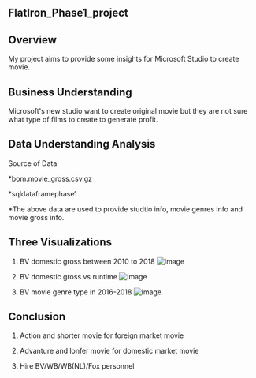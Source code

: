 FlatIron_Phase1_project
---

Overview
---
My project aims to provide some insights for Microsoft Studio to create movie.

Business Understanding
---
Microsoft's new studio want to create original movie but they are not sure what type of films to create to generate profit.

Data Understanding Analysis
---
Source of Data

*bom.movie_gross.csv.gz

*sqldataframephase1

*The above data are used to provide studtio info, movie genres info and movie gross info.
    

Three Visualizations
---

1. BV domestic gross between 2010 to 2018
![image](https://user-images.githubusercontent.com/65572411/172056866-9beb8a6a-79f4-4484-b393-cf0a6c3825fc.png)

2. BV domestic gross vs runtime 
![image](https://user-images.githubusercontent.com/65572411/172056909-7bdc0d81-3372-4606-94ee-57f03adc81c5.png)

3. BV movie genre type in 2016-2018
![image](https://user-images.githubusercontent.com/65572411/172056932-8c83edf0-861c-4120-8808-32830bb20738.png)

Conclusion
---

1. Action and shorter movie for foreign market movie

2. Advanture and lonfer movie for domestic market movie

3. Hire BV/WB/WB(NL)/Fox personnel
